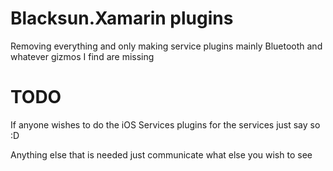 Blacksun.Xamarin plugins 
=================
Removing everything and only making service plugins mainly Bluetooth and whatever gizmos I find are missing

TODO
=================

If anyone wishes to do the iOS Services plugins for the services just say so :D

Anything else that is needed just communicate what else you wish to see
